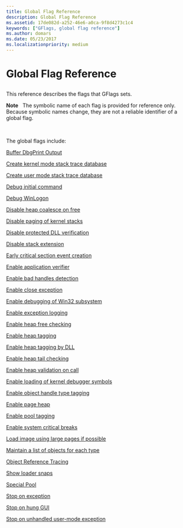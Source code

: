 ```yaml
---
title: Global Flag Reference
description: Global Flag Reference
ms.assetid: 17de082d-a252-46e6-a0ca-9f8d4273c1c4
keywords: ["GFlags, global flag reference"]
ms.author: domars
ms.date: 05/23/2017
ms.localizationpriority: medium
---
```


# Global Flag Reference


## <span id="ddk_global_flag_reference_dtools"></span><span id="DDK_GLOBAL_FLAG_REFERENCE_DTOOLS"></span>


This reference describes the flags that GFlags sets.

**Note**   The symbolic name of each flag is provided for reference only. Because symbolic names change, they are not a reliable identifier of a global flag.

 

The global flags include:

[Buffer DbgPrint Output](buffer-dbgprint-output.md)

[Create kernel mode stack trace database](create-kernel-mode-stack-trace-database.md)

[Create user mode stack trace database](create-user-mode-stack-trace-database.md)

[Debug initial command](debug-initial-command.md)

[Debug WinLogon](debug-winlogon.md)

[Disable heap coalesce on free](disable-heap-coalesce-on-free.md)

[Disable paging of kernel stacks](disable-paging-of-kernel-stacks.md)

[Disable protected DLL verification](disable-protected-dll-verification.md)

[Disable stack extension](disable-stack-extension.md)

[Early critical section event creation](early-critical-section-event-creation.md)

[Enable application verifier](enable-application-verifier.md)

[Enable bad handles detection](enable-bad-handles-detection.md)

[Enable close exception](enable-close-exception.md)

[Enable debugging of Win32 subsystem](enable-debugging-of-win32-subsystem.md)

[Enable exception logging](enable-exception-logging.md)

[Enable heap free checking](enable-heap-free-checking.md)

[Enable heap tagging](enable-heap-tagging.md)

[Enable heap tagging by DLL](enable-heap-tagging-by-dll.md)

[Enable heap tail checking](enable-heap-tail-checking.md)

[Enable heap validation on call](enable-heap-validation-on-call.md)

[Enable loading of kernel debugger symbols](enable-loading-of-kernel-debugger-symbols.md)

[Enable object handle type tagging](enable-object-handle-type-tagging.md)

[Enable page heap](enable-page-heap.md)

[Enable pool tagging](enable-pool-tagging.md)

[Enable system critical breaks](enable-system-critical-breaks.md)

[Load image using large pages if possible](load-image-using-large-pages-if-possible.md)

[Maintain a list of objects for each type](maintain-a-list-of-objects-for-each-type.md)

[Object Reference Tracing](object-reference-tracing.md)

[Show loader snaps](show-loader-snaps.md)

[Special Pool](special-pool.md)

[Stop on exception](stop-on-exception.md)

[Stop on hung GUI](stop-on-hung-gui.md)

[Stop on unhandled user-mode exception](stop-on-unhandled-user-mode-exception.md)

 

 





